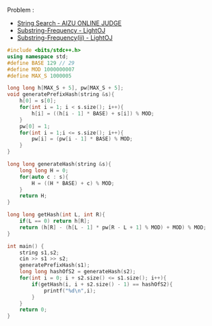 Problem :
- [String Search - AIZU ONLINE JUDGE](https://judge.u-aizu.ac.jp/onlinejudge/description.jsp?id=ALDS1_14_B)
- [Substring-Frequency - LightOJ](https://lightoj.com/problem/substring-frequency)
- [Substring-Frequency(ii) - LightOJ](https://lightoj.com/problem/substring-frequency-ii)

```c++
#include <bits/stdc++.h>
using namespace std;
#define BASE 129 // 29
#define MOD 1000000007
#define MAX_S 1000005

long long h[MAX_S + 5], pw[MAX_S + 5];
void generatePrefixHash(string &s){
    h[0] = s[0];
    for(int i = 1; i < s.size(); i++){
        h[i] = ((h[i - 1] * BASE) + s[i]) % MOD;
    }
    pw[0] = 1;
    for(int i = 1;i <= s.size(); i++){
        pw[i] = (pw[i - 1] * BASE) % MOD;
    }
}

long long generateHash(string &s){
    long long H = 0;
    for(auto c : s){
        H = ((H * BASE) + c) % MOD;
    }
    return H;
}

long long getHash(int L, int R){
    if(L == 0) return h[R];
    return (h[R] - (h[L - 1] * pw[R - L + 1] % MOD) + MOD) % MOD;
}

int main() {
    string s1,s2;
    cin >> s1 >> s2;
    generatePrefixHash(s1);
    long long hashOfS2 = generateHash(s2);
    for(int i = 0; i + s2.size() <= s1.size(); i++){
        if(getHash(i, i + s2.size() - 1) == hashOfS2){
            printf("%d\n",i);
        }
    }
    return 0;
}
```

